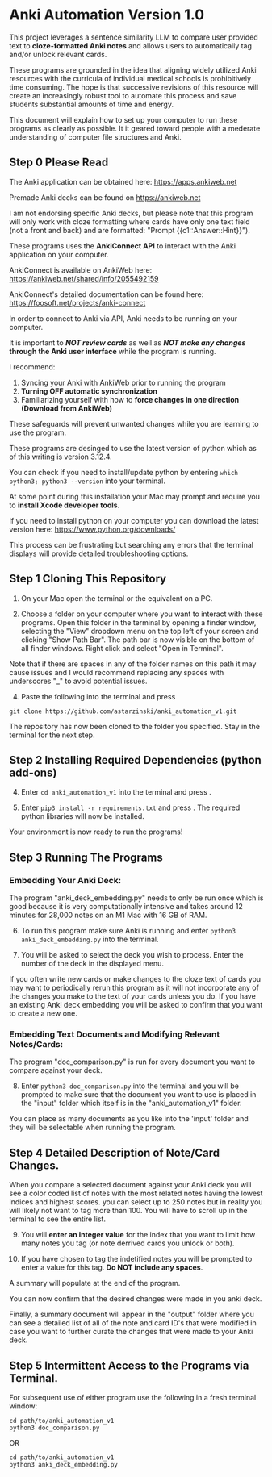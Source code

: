 # Anki Automation Version 1.0
This project leverages a sentence similarity LLM to compare user provided text to **cloze-formatted Anki notes** and allows users to automatically tag and/or unlock relevant cards.

These programs are grounded in the idea that aligning widely utilized Anki resources with the curricula of individual medical schools is prohibitively time consuming. The hope is that successive revisions of this resource will create an increasingly robust tool to automate this process and save students substantial amounts of time and energy.

This document will explain how to set up your computer to run these programs as clearly as possible. It it geared toward people with a mederate understanding of computer file structures and Anki.

## Step 0 Please Read

The Anki application can be obtained here: https://apps.ankiweb.net

Premade Anki decks can be found on https://ankiweb.net 

I am not endorsing specific Anki decks, but please note that this program will only work with cloze formatting where cards have only one text field (not a front and back) and are formatted: "Prompt {{c1:\:Answer::Hint}}").

These programs uses the **AnkiConnect API** to interact with the Anki application on your computer.

AnkiConnect is available on AnkiWeb here: https://ankiweb.net/shared/info/2055492159 

AnkiConnect's detailed documentation can be found here: https://foosoft.net/projects/anki-connect

In order to connect to Anki via API, Anki needs to be running on your computer. 

It is important to **_NOT review cards_** as well as **_NOT make any changes_ through the Anki user interface** while the program is running.

I recommend:
1) Syncing your Anki with AnkiWeb prior to running the program
2) **Turning OFF automatic synchronization**
3) Familiarizing yourself with how to **force changes in one direction (Download from AnkiWeb)**

These safeguards will prevent unwanted changes while you are learning to use the program.

These programs are desinged to use the latest version of python which as of this writing is version 3.12.4.

You can check if you need to install/update python by entering `which python3; python3 --version` into your terminal.

At some point during this installation your Mac may prompt and require you to **install Xcode developer tools**.

If you need to install python on your computer you can download the latest version here: https://www.python.org/downloads/

This process can be frustrating but searching any errors that the terminal displays will provide detailed troubleshooting options.

## Step 1 Cloning This Repository

1) On your Mac open the terminal or the equivalent on a PC. 

2) Choose a folder on your computer where you want to interact with these programs. Open this folder in the terminal by opening a finder window, selecting the "View" dropdown menu on the top left of your screen and clicking "Show Path Bar". The path bar is now visible on the bottom of all finder windows. Right click and select "Open in Terminal".

Note that if there are spaces in any of the folder names on this path it may cause issues and I would recommend replacing any spaces with underscores "_" to avoid potential issues.

4) Paste the following into the terminal and press <return>

`git clone https://github.com/astarzinski/anki_automation_v1.git`

The repository has now been cloned to the folder you specified. Stay in the terminal for the next step.

## Step 2 Installing Required Dependencies (python add-ons)

4) Enter `cd anki_automation_v1` into the terminal and press <return>.

5) Enter `pip3 install -r requirements.txt` and press <return>. The required python libraries will now be installed.

Your environment is now ready to run the programs!

## Step 3 Running The Programs

### Embedding Your Anki Deck:

The program "anki_deck_embedding.py" needs to only be run once which is good because it is very computationally intensive and takes around 12 minutes for 28,000 notes on an M1 Mac with 16 GB of RAM.

6) To run this program make sure Anki is running and enter `python3 anki_deck_embedding.py` into the terminal.

7) You will be asked to select the deck you wish to process. Enter the number of the deck in the displayed menu.

If you often write new cards or make changes to the cloze text of cards you may want to periodically rerun this program as it will not incorporate any of the changes you make to the text of your cards unless you do. If you have an existing Anki deck embedding you will be asked to confirm that you want to create a new one.

### Embedding Text Documents and Modifying Relevant Notes/Cards:

The program "doc_comparison.py" is run for every document you want to compare against your deck.

8) Enter `python3 doc_comparison.py` into the terminal and you will be prompted to make sure that the document you want to use is placed in the "input" folder which itself is in the "anki_automation_v1" folder.

You can place as many documents as you like into the 'input' folder and they will be selectable when running the program.

## Step 4 Detailed Description of Note/Card Changes.

When you compare a selected document against your Anki deck you will see a color coded list of notes with the most related notes having the lowest indices and highest scores. you can select up to 250 notes but in reality you will likely not want to tag more than 100. You will have to scroll up in the terminal to see the entire list.

9) You will **enter an integer value** for the index that you want to limit how many notes you tag (or note derrived cards you unlock or both).

10) If you have chosen to tag the indetified notes you will be prompted to enter a value for this tag. **Do NOT include any spaces**.

A summary will populate at the end of the program.

You can now confirm that the desired changes were made in you anki deck.

Finally, a summary document will appear in the "output" folder where you can see a detailed list of all of the note and card ID's that were modified in case you want to further curate the changes that were made to your Anki deck.

## Step 5 Intermittent Access to the Programs via Terminal.

For subsequent use of either program use the following in a fresh terminal window:

```
cd path/to/anki_automation_v1
python3 doc_comparison.py
```
OR
```
cd path/to/anki_automation_v1
python3 anki_deck_embedding.py
```
